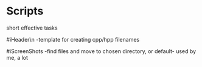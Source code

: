 # Scripts
short effective tasks

#iHeader\n
-template for creating cpp/hpp filenames

#iScreenShots
-find files and move to chosen directory, or default- used by me, a lot
